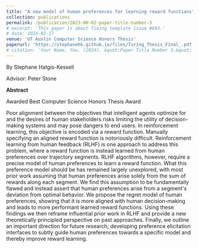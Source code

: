```yaml
---
title: "A new model of human preferences for learning reward functions"
collection: publications
permalink: /publication/2023-08-02-paper-title-number-3
# excerpt: 'This paper is about fixing template issue #693.'
# date: 2024-02-17
venue: 'UT Austin Computer Science Honors Thesis'
paperurl: 'https://stephanehk.github.io/files/Turing_Thesis_Final_.pdf'
# citation: 'Your Name, You. (2024). &quot;Paper Title Number 3.&quot; <i>GitHub Journal of Bugs</i>. 1(3).'
---
```

By Stephane Hatgis-Kessell

Advisor: Peter Stone

**Abstract**

Awarded Best Computer Science Honors Thesis Award

Poor alignment between the objectives that intelligent agents optimize for and the desires of human stakeholders risks limiting the utility of decision-making systems and may pose dangers to end users. In reinforcement learning, this objective is encoded via a reward function. Manually specifying an aligned reward function is notoriously difficult. Reinforcement learning from human feedback (RLHF) is one approach to address this problem, where a reward function is instead learned from human preferences over trajectory segments. RLHF algorithms, however, require a precise model of human preferences to learn a reward function. What this preference model should be has remained largely unexplored, with most prior work assuming that human preferences arise solely from the sum of rewards along each segment. We find this assumption to be fundamentally flawed and instead assert that human preferences arise from a segment's deviation from optimal behavior. We propose the regret model of human preferences, showing that it is more aligned with human decision-making and leads to more performant learned reward functions. Using these findings we then reframe influential prior work in RLHF and provide a new theoretically principled perspective on past approaches. Finally, we outline an important direction for future research; developing preference elicitation interfaces to subtly guide human preferences towards a specific model and thereby improve reward learning.